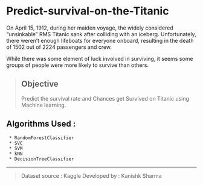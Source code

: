 # Predict-survival-on-the-Titanic
On April 15, 1912, during her maiden voyage, the widely considered “unsinkable” RMS Titanic sank after colliding with an iceberg. Unfortunately, there weren’t enough lifeboats for everyone onboard, resulting in the death of 1502 out of 2224 passengers and crew.

While there was some element of luck involved in surviving, it seems some groups of people were more likely to survive than others.

> ## Objective 
> Predict the survival rate and Chances get Survived on Titanic using Machine learning.

## Algorithms Used : 
```
 * RandomForestClassifier
 * SVC
 * SVM
 * kNN
 * DecisionTreeClassifier
```
---

> Dataset source : Kaggle
> Developed by : Kanishk Sharma
